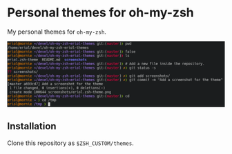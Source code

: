 # Personal themes for oh-my-zsh #

My personal themes for `oh-my-zsh`.

![eriol.zsh-theme](https://raw.githubusercontent.com/eriol/oh-my-zsh-eriol-themes/master/screenshots/eriol.zsh-theme.png)

## Installation ##

Clone this repository as `$ZSH_CUSTOM/themes`.
